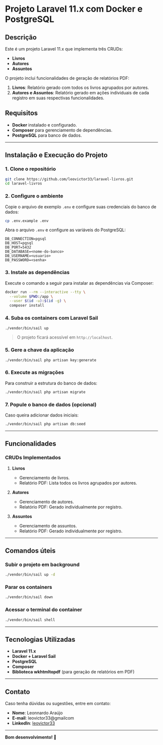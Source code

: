 # Projeto Laravel 11.x com Docker e PostgreSQL

## Descrição
Este é um projeto Laravel 11.x que implementa três CRUDs:
- **Livros**
- **Autores**
- **Assuntos**

O projeto inclui funcionalidades de geração de relatórios PDF:
1. **Livros**: Relatório gerado com todos os livros agrupados por autores.
2. **Autores e Assuntos**: Relatório gerado em ações individuais de cada registro em suas respectivas funcionalidades.

## Requisitos
- **Docker** instalado e configurado.
- **Composer** para gerenciamento de dependências.
- **PostgreSQL** para banco de dados.

---

## Instalação e Execução do Projeto

### 1. Clone o repositório
```bash
git clone https://github.com/leovictor33/laravel-livros.git
cd laravel-livros
```

### 2. Configure o ambiente
Copie o arquivo de exemplo `.env` e configure suas credenciais do banco de dados:
```bash
cp .env.example .env
```
Abra o arquivo `.env` e configure as variáveis do PostgreSQL:
```env
DB_CONNECTION=pgsql
DB_HOST=pgsql
DB_PORT=5432
DB_DATABASE=<nome-do-banco>
DB_USERNAME=<usuario>
DB_PASSWORD=<senha>
```

### 3. Instale as dependências
Execute o comando a seguir para instalar as dependências via Composer:
```bash
docker run --rm --interactive --tty \
  --volume $PWD:/app \
  --user $(id -u):$(id -g) \
  composer install
```

### 4. Suba os containers com Laravel Sail
```bash
./vendor/bin/sail up
```
> O projeto ficará acessível em `http://localhost`.

### 5. Gere a chave da aplicação
```bash
./vendor/bin/sail php artisan key:generate
```

### 6. Execute as migrações
Para construir a estrutura do banco de dados:
```bash
./vendor/bin/sail php artisan migrate
```

### 7. Popule o banco de dados (opcional)
Caso queira adicionar dados iniciais:
```bash
./vendor/bin/sail php artisan db:seed
```

---

## Funcionalidades

### CRUDs Implementados
1. **Livros**
    - Gerenciamento de livros.
    - Relatório PDF: Lista todos os livros agrupados por autores.

2. **Autores**
    - Gerenciamento de autores.
    - Relatório PDF: Gerado individualmente por registro.

3. **Assuntos**
    - Gerenciamento de assuntos.
    - Relatório PDF: Gerado individualmente por registro.

---

## Comandos úteis
### Subir o projeto em background
```bash
./vendor/bin/sail up -d
```

### Parar os containers
```bash
./vendor/bin/sail down
```

### Acessar o terminal do container
```bash
./vendor/bin/sail shell
```

---

## Tecnologias Utilizadas
- **Laravel 11.x**
- **Docker + Laravel Sail**
- **PostgreSQL**
- **Composer**
- **Biblioteca wkhtmltopdf** (para geração de relatórios em PDF)

---

## Contato
Caso tenha dúvidas ou sugestões, entre em contato:
- **Nome**: Leonnardo Araújo
- **E-mail**: leovictor33@gmailcom
- **LinkedIn**: [leovictor33](https://www.linkedin.com/in/leovictor33)

---

**Bom desenvolvimento! 🚀**
